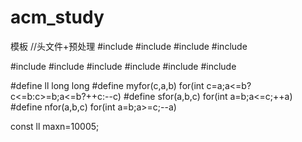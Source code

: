 # acm_study
模板
//头文件+预处理
#include<iostream>
#include<cstdlib>
#include<cstdio>
#include<cstring>

#include<string>
#include<vector>
#include<map>
#include<set>
#include<queue>
#include<stack>

#define ll long long
#define myfor(c,a,b) for(int c=a;a<=b?c<=b:c>=b;a<=b?++c:--c)
#define sfor(a,b,c) for(int a=b;a<=c;++a)
#define nfor(a,b,c) for(int a=b;a>=c;--a)

const ll maxn=10005;
